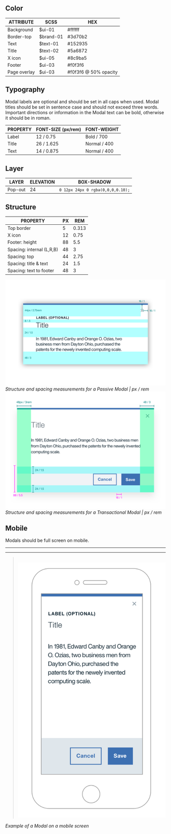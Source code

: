 ## Color

| ATTRIBUTE      | SCSS     | HEX       |
|------------|--------- |-----------|
| Background | $ui-01   | #ffffff   |
| Border-top | $brand-01| #3d70b2   |
| Text       | $text-01 | #152935   |
| Title      | $text-02 | #5a6872   |
| X icon     | $ui-05   | #8c9ba5   |
| Footer     | $ui-03   | #f0f3f6   |
| Page overlay  | $ui-03  | #f0f3f6 @ 50% opacity  |

## Typography

Modal labels are optional and should be set in all caps when used. Modal titles should be set in sentence case and should not exceed three words. Important directions or information in the Modal text can be bold, otherwise it should be in roman.

| PROPERTY | FONT-SIZE (px/rem)     | FONT-WEIGHT |
|----------|-----------------|--------------|
| Label    | 12 / 0.75  | Bold / 700   |
| Title    | 26 / 1.625 | Normal / 400 |
| Text     | 14 / 0.875 | Normal / 400 |

## Layer

| LAYER      | ELEVATION     | BOX-SHADOW      |
|------------|----------|----------|
| Pop-out    | 24       | `0 12px 24px 0 rgba(0,0,0,0.10);`  |

## Structure

| PROPERTY                  | PX | REM     |
|---------------------------|----|---------|
| Top border                | 5  | 0.313    |
| X icon                    | 12 | 0.75   |
| Footer: height            | 88 | 5.5    |
| Spacing: internal (L,R,B) | 48 | 3       |
| Spacing: top              | 44 | 2.75    |
| Spacing: title & text     | 24 | 1.5     |
| Spacing: text to footer   | 48 | 3       |

![Structure and spacing measurements for Passive Modal](images/modal-style-1.png)
_Structure and spacing measurements for a Passive Modal | px / rem_
![Structure and spacing measurements for Transactional Modal elements](images/modal-style-2.png)
_Structure and spacing measurements for a Transactional Modal | px / rem_

## Mobile

Modals should be full screen on mobile.

---
***
> 
![Modal on mobile](images/modal-style-3.png)

_Example of a Modal on a mobile screen_
